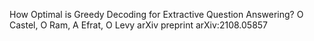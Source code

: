 How Optimal is Greedy Decoding for Extractive Question Answering?
O Castel, O Ram, A Efrat, O Levy
arXiv preprint arXiv:2108.05857
